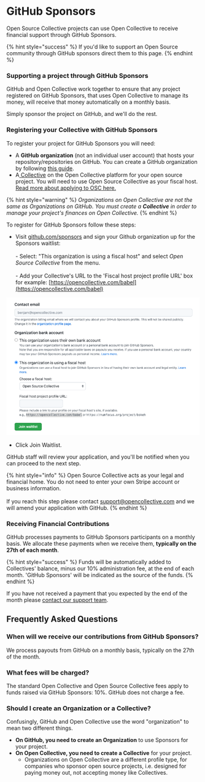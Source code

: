 # GitHub Sponsors

Open Source Collective projects can use Open Collective to receive financial support through GitHub Sponsors.&#x20;

{% hint style="success" %}
If you'd like to support an Open Source community through GitHub sponsors direct them to this page.&#x20;
{% endhint %}

### Supporting a project through GitHub Sponsors

GitHub and Open Collective work together to ensure that any project registered on GitHub Sponsors, that uses Open Collective to manage its money, will receive that money automatically on a monthly basis.&#x20;

Simply sponsor the project on GitHub, and we'll do the rest.&#x20;

### Registering your Collective with GitHub Sponsors

To register your project for GitHub Sponsors you will need:&#x20;

* A **GitHub organization** (not an individual user account) that hosts your repository/repositories on GitHub. You can create a GitHub organization by following [this guide](https://help.github.com/en/github/setting-up-and-managing-organizations-and-teams/creating-a-new-organization-from-scratch).
* A[ Collective](https://opencollective.com/opensource/apply) on the Open Collective platform for your open source project. You will need to use Open Source Collective as your fiscal host. [Read more about applying to OSC here.](../getting-started/how-to-apply/)&#x20;

{% hint style="warning" %}
_Organizations on Open Collective are not the same as Organizations on GitHub. You must create a **Collective** in order to manage your project's finances on Open Collective._
{% endhint %}

To register for GitHub Sponsors follow these steps:

* Visit [github.com/sponsors](http://github.com/sponsors) and sign your Github organization up for the Sponsors waitlist:\
  \
  \- Select: "This organization is using a fiscal host" and select _Open Source Collective_ from the menu.\
  \
  \- Add your Collective's URL to the 'Fiscal host project profile URL' box for example: [https://opencollective.com/babel](https://opencollective.com/babel)

![Be sure to select 'Open Source Collective' from the dropdown.](<../.gitbook/assets/Screenshot 2021-12-29 at 13.15.42.png>)

* Click Join Waitlist.&#x20;

GitHub staff will review your application, and you'll be notified when you can proceed to the next step.

{% hint style="info" %}
Open Source Collective acts as your legal and financial home. You do not need to enter your own Stripe account or business information.\
\
If you reach this step please contact [support@opencollective.com](mailto:suport@opnollec) and we will amend your application with GitHub.
{% endhint %}

### Receiving Financial Contributions

GitHub processes payments to GitHub Sponsors participants on a monthly basis. We allocate these payments when we receive them, **typically on the 27th of each month**.

{% hint style="success" %}
Funds will be automatically added to Collectives' balance, minus our 10% administration fee, at the end of each month. 'GitHub Sponsors' will be indicated as the source of the funds. &#x20;
{% endhint %}

If you have not received a payment that you expected by the end of the month please [contact our support team](../about/contact.md).

## Frequently Asked Questions

### When will we receive our contributions from GitHub Sponsors?

We process payouts from GitHub on a monthly basis, typically on the 27th of the month.&#x20;

### What fees will be charged?

The standard Open Collective and Open Source Collective fees apply to funds raised via GitHub Sponsors: 10%. GitHub does not charge a fee.

### Should I create an Organization or a Collective?

Confusingly, GitHub and Open Collective use the word "organization" to mean two different things.

* **On GitHub, you need to create an Organization** to use Sponsors for your project.
* **On Open Collective, you need to create a Collective** for your project.
  * Organizations on Open Collective are a different profile type, for companies who sponsor open source projects, i.e. designed for paying money out, not accepting money like Collectives.
